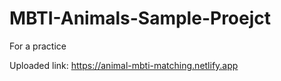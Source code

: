 # MBTI-Animals-Sample-Proejct
For a practice

Uploaded link: https://animal-mbti-matching.netlify.app
